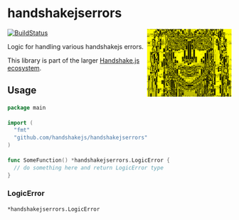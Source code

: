 # handshakejserrors

<img src="https://raw.githubusercontent.com/handshakejs/handshakejserrors/master/handshakejserrors.gif" alt="handshakejserrors" align="right" width="190" />

[![BuildStatus](https://travis-ci.org/handshakejs/handshakejserrors.png?branch=master)](https://travis-ci.org/handshakejs/handshakejserrors)

Logic for handling various handshakejs errors.

This library is part of the larger [Handshake.js ecosystem](https://github.com/handshakejs).

## Usage

```go
package main

import (
  "fmt"
  "github.com/handshakejs/handshakejserrors"
)

func SomeFunction() *handshakejserrors.LogicError {
  // do something here and return LogicError type
}
```

### LogicError

```
*handshakejserrors.LogicError
```


